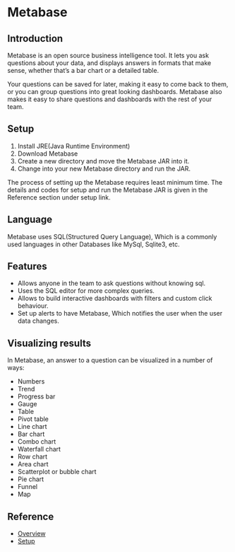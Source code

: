 # Metabase

## Introduction
Metabase is an open source business intelligence tool. It lets you ask questions about your data, and displays answers in formats that make sense, whether that’s a bar chart or a detailed table.

Your questions can be saved for later, making it easy to come back to them, or you can group questions into great looking dashboards. Metabase also makes it easy to share questions and dashboards with the rest of your team.

## Setup
1. Install JRE(Java Runtime Environment)
2. Download Metabase 
3. Create a new directory and move the Metabase JAR into it.
4. Change into your new Metabase directory and run the JAR.

The process of setting up the Metabase requires least minimum time. The details and codes for setup and run the Metabase JAR is given in the Reference section under setup link.

## Language
Metabase uses SQL(Structured Query Language), Which is a commonly used languages in other Databases like MySql, Sqlite3, etc.

## Features
* Allows anyone in the team to ask questions without knowing sql.
* Uses the SQL editor for more complex queries.
* Allows to build interactive dashboards with filters and custom click behaviour.
* Set up alerts to have Metabase, Which notifies the user when the user data changes.

## Visualizing results
In Metabase, an answer to a question can be visualized in a number of ways:
* Numbers
* Trend
* Progress bar
* Gauge
* Table
* Pivot table
* Line chart
* Bar chart
* Combo chart
* Waterfall chart
* Row chart
* Area chart
* Scatterplot or bubble chart
* Pie chart
* Funnel
* Map


## Reference
* [Overview](https://www.metabase.com/docs/latest/users-guide/01-what-is-metabase.html)
* [Setup](https://www.metabase.com/docs/latest/operations-guide/running-the-metabase-jar-file.html)
